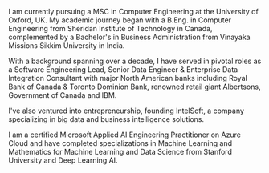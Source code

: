I am currently pursuing a MSC in Computer Engineering at the University of Oxford, UK. My academic journey began with a B.Eng. in Computer Engineering from Sheridan Institute of Technology in Canada, complemented by a Bachelor's in Business Administration from Vinayaka Missions Sikkim University in India.

With a background spanning over a decade, I have served in pivotal roles as a Software Engineering Lead, Senior Data Engineer & Enterprise Data Integration Consultant with major North American banks including Royal Bank of Canada & Toronto Dominion Bank, renowned retail giant Albertsons, Government of Canada and IBM.

I've also ventured into entrepreneurship, founding IntelSoft, a company specializing in big data and business intelligence solutions.

I am a certified Microsoft Applied AI Engineering Practitioner on Azure Cloud and have completed specializations in Machine Learning and Mathematics for Machine Learning and Data Science from Stanford University and Deep Learning AI.
